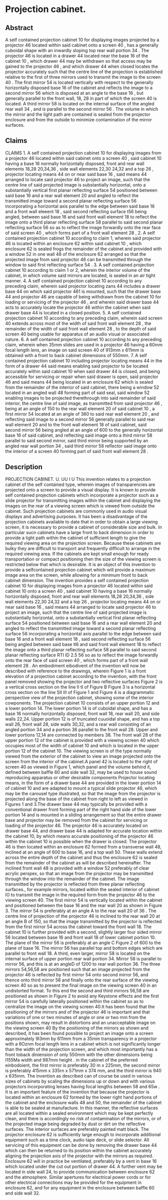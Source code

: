 # Projection cabinet.

## Abstract
A self contained projection cabinet 10 for displaying images projected by a projector 46 located within said cabinet onto a screen 40 , has a generally cuboidal shape with an inwardly sloping top rear wall portion 34 . The projector 46 is located in a drawer 44 located near the base 16 of the cabinet 10 , which drawer 44 may be withdrawn so that access may be gained to the projector 46 , and which drawer 44 when closed locates the projector accurately such that the centre line of the projection is established relative to the first of three mirrors used to transmit the image to the screen 40 . The first mirror 54 is located vertically with respect to the generally horizontally disposed base 16 of the cabinet and reflects the image to a second mirror 56 which is disposed at an angle to the base 16 , but generally parallel to the front wall, 18, 28 in part of which the screen 40 is located. A third mirror 58 is located on the internal surface of the angled rear wall 34 , and is parallel to the second mirror 56 . The volume in which the mirror and the light path are contained is sealed from the projector enclosure and from the outside to minimize contamination of the mirror surfaces.

## Claims
CLAIMS 1. A self contained projection cabinet 10 for displaying images from a projector 46 located within said cabinet onto a screen 40 , said cabinet 10 having a base 16 normally horizontally disposed, front and rear wall elements 18,28 20,34,36 , side wall elements 22,30 24,32 and a top 26 , projector locating means 44 on or near said base 16 , said means 44 arranged to locate said projector 46 to project an image, such that the centre line of said projected image is substantially horizontal, onto a substantially vertical first planar reflecting surface 54 positioned between said base 16 and a rear wall element 20 and angled to reflect the transmitted image toward a second planar reflecting surface 56 incorporating a horizontal axis parallel to the edge between said base 16 and a front wall eleeent 18 , said second reflecting surface t56 being angled, between said base 16 and said front wall element 18 to reflect the image onto a third planar reflecting surface 58 parallel to said second planar reflecting surface 56 so as to reflect the image forwardly onto the rear face of said screen 40 , which forms part of a front wall element 28 , 2. A self contained projection cabinet 10 according to claim 1, wherein said projector 46 is located within an enclosure 62 within said cabinet 10 , which enclosure 62 is sealed frogs the remainder of the cabinet and provided with a window 52 in one wall 48 of the enclosure 62 arranged so that the projected image from said projector 46 can be transmitted through the window to said first reflecting surface 54 . 3. A self contained projection cabinet 10 according to claim 1 or 2, wherein the interior volume of the cabinet, in which volume said mirrors are located, is sealed in an air tight manner. 4. A self contained projection cabinet 10 according to any preceding claim, wherein said projector locating zans 44 includes a drawer base 44 on which said projector 461 is mounted, such that the drawer base 44 and projector 46 are capable of being withdrawn from the cabinet 10 for loading or servicing of the projector 46 , and wherein said drawer base 44 acts to accurately locate the projector 46 within the cabinet when said drawer base 44 is located in a closed position. 5. A self contained projection cabinet 10 according to any preceding claim, wherein said screen 40 extends across most of the width of said front wall element 28 , the remainder of the width of said front wall element 28 , to the depth of said screen 40 being usable for apparatus of an audio visual or associated nature. 6. A self contained projection cabinet 10 according to any preceding claim, wherein when 35mm slides are used in a projector 46 having a 60mm focal length lens, an image on said screen 40 of 913mm x 611mm is obtained with a front to back cabinet dimensions of 550mm. 7. A self contained projection cabinet 10 including projector locating means 44 in the form of a drawer 44 said means enabling said projector to be located accurately within said cabinet 10 when said drawer 44 is closed, and being accessible for servicing or repair when said drawer is open, said projector 46 and said means 44 being located in an enclosure 62 which is sealed from the remainder of the interior of said cabinet, there being a window 52 located in an angled wall 48 forming part of said seal, said window 52 enabling images to be projected therethrough into said remainder of said interior, the centre line of said image, as transmitted from said projector 46 , being at an angle of 150 to the rear wall element 20 of said cabinet 10 , a first mirror 54 located at an angle of 360 to said rear wall element 20 , and reflecting said image to a second mirror 56 generally parallel to said rear wall element 20 and to the front wall element 18 of said cabinet, said second mirror 56 being angled at an angle of 600 to the generally horizontal base 16 of said cabinet, and reflecting said image onto a third mirror 58 parallel to said second mirror, said third mirror being supported by an angled rear wall portion 34 , said third mirror 58 reflector said image onto the interior of a screen 40 forming part of said front wall element 28 .

## Description
PROJECTION CABINET. U. UU I U This invention relates to a projection cabinet of the self contained type, wherein images of transparencies are projected onto a screen to provide a visual display. It is known to provide self contained projection cabinets which incorporate a projector such as a slide projector for transmitting images within the cabinet and displaying the images on the rear of a viewing screen which is viewed from outside the cabinet. Such projection cabinets are commonly used in audio visual displays and advertising purposes. It has been a disadvantage of the projection cabinets available to date that in order to obtain a large viewing screen, it is necessary to provide a cabinet of considerable size and bulk. In particular sucn cabinets have a large front to back dimension in order to provide a light path within the cabinet of sufficient length to give the required viewing area on the projection screen. Because these cabinets are bulky they are difficult to transport and frequently difficult to arrange in the required viewing area. If the cabinets are kept small enough for ready transportation or compact positioning then the size of the viewing screen is restricted below that which is desirable. It is an object of this invention to provide a selfcontained projection cabinet which will provide a maximum image area on the screen, while allowing for a minimum front to back cabinet dimension. The invention provides a self contained projection cabinet 10 for displaying images from a projector 46 located within said cabinet 10 onto a screen 40 , said cabinet 10 having a base 16 normally horizontally disposed, front and rear wall elements 18,28 20,34,36 , side wall elements 22,30 24,32 and a top 26 , projector locating means 44 on or near said base 16 , said means 44 arranged to locate said projector 46 to project an image, such that the centre line of said projected image is substantially horizontal, onto a substantially vertical first planar reflecting surface 54 positioned between said base 16 and a rear wall element 20 and angled to reflect the transmitted image toward a second planar reflecting surface 56 incorporating a horizontal axis parallel to the edge between said base 16 and a front wall element 18 , said second reflecting surface 56 being angled between said base tl6 and said front wall element 18 to reflect the image onto a third planar reflecting surface 58 parallel to said second planar reflecting surface RTI ID 2.5 56 so as to reflect the image forwardly onto the rear face of said screen 40 , which forms part of a front wall element 28 . An embodiment eibodivent of the invention will now be described with reference to the drawings, wherein Figure 1 is a front elevation of a projection cabinet according to the invention, with the front panel removed showing the projector and two reflective surfaces Figure 2 is a vertical cross section on the line II tI of Figure B Figure 3 is a horizontal cross section on the line SII III of Figure 1 and Figure 4 is a diagrammatic perspective view of the projection cabinet, showing some of the interior cowponents. The projection cabinet 10 consists of an upper portion 12 and a lower portion 14. The lower portion 14 is of cuboidal shape, and has a base 16 normally horizontally disposed, front wall 18, rear wall 20, and side walls 22,24. Upper portion 12 is of truncated cuuoidal shape, and has a top wall 26, front wall 28, side walls 30,32, and a rear wall consisting of an angled portion 34 and a portion 36 parallel to the front wall 28. Upper and lower portions 12,14 are connected by members 38. The front wall 28 of the upper portion 12 of the cabinet is provided with a viewing screen 40 which occupies most of the width of cabinet 10 and which is located in the upper portion 12 of the cabinet 10. The viewing screen is of the type normally viewed from the exterior of the cabinet to view an image projected onto the screen from the interior of the cabinet.A panel 42 is located to the right of screen 40 as viewed in Figure 1, which panel and the volume behind it, defined between baffle 60 and side wall 32, may be used to house sound reproducing apparatus or other desirable components Projector locating means, in the form of a drawer base 44 are provided in the lower portion 14 of cabinet 10 and are adapted to mount a typical slide projector 46, which may be the carousel type illustrated, so that the image from the projector is projected along the base of the cabinet from right to left as viewed in Figures 1 and 3.The drawer base 44 may typically be provided with a conventional drawer front forming part of the right hand side of the lower portion 14 and is mounted in a sliding arrangement so that the entire drawer base and projector may be removed from the cabinet for servicing or loading of the projector 46. The projector 46 is accurately located on drawer base 44, and drawer base 44 is adapted for accurate location within the cabinet 10, by which means accurate positioning of the projector 46 within the cabinet 10 is possible when the drawer is closed. The projector 46 is then located within an enclosure 62 formed from a transverse wall 48, inclined at an angle of 600 to base 16, and a top wall 50. These walls extend across the entire depth of the cabinet and thus the enclosure 62 is sealed from the remainder of the cabinet as will be described hereinafter. The inclined front wall 48 is provided with a window 52 preferably of clear acrylic perspex, so that an image from the projector may be transmitted through the window into the remainder of the cabinet. The image transmitted by the projector is reflected from three planar reflecting surfaces., for example mirrors, located within the sealed interior of cabinet lO to transmit the image in the required form from the projector 46 to the viewing screen 40. The first mirror 54 is vertically located within the cabinet and positioned between the base 16 and the rear wall 20 as shown in Figure 3. The mirror 54 is preferably at an angle A to the rear wall 20 of 36 . The centre line of projection of the projector 46 is inclined to the rear wall 20 at an angle B of 150, so that the image transmitted by the projector is reflected from the first mirror 54 across the cabinet toward the front wall 18. The cabinet 10 is further provided with a second, slightly larger four sided mirror 56 located between base 16 and front wall 18 of lower cabinet portion 10. The plane of the mirror 56 is preferably at an angle C Figure 2 of 600 to the plane of base 16. The mirror 56 has parallel top and bottom edges which are parallel to front wall 18. A third, even larger, mirror 58 is located on the internal surface of upper portion rear wall portion 34. Mirror 58 is parallel to mirror 56, and this is at an angleD of 1200 to rear wall portion 36. The three mirrors 54,56,58 are positioned such that an image projected from the projector 46 is reflected by first mirror 54 onto second mirror 56, and thence onto third mirror 58 and finally onto the rear surface of the viewing screen 40 so as to present the final image on the viewing screen 40 in an undistorted format. To this end the second and third mirrors 56,58 are positioned as shown in Figure 2 to avoid any Keystone effects and the first mirror 54 is carefully laterally positioned within the cabinet so as to centralize the image on the viewing screen 40.It has been found that the positioning of the mirrors and of the projector 46 is important and that variations of one or two minutes of angle or one or two mm from the positions shown, may result in distortions and an unacceptable image on the viewing screen 40 By the positioning of the mirrors as shown and described, it has been found possible to project an image onto a screen approximately 9l3mm by 611mm from a 35mm transparency in a projector with a 6Oznm focal length lens in a cabinet which is not significantly longer than the width of the projection screen, and which most importantly has a front toback diniension of only 550mm with the other dimensions being I155Ma width and 987mm height . in the cabinet of the preferred einbodoient, the first mirror is preferably 30 m x 225mm, the second mirror is preferably 415mm x 335rn x 571mm x 374 mm, and the third mirror is 940 x 635mm. The invention as described can of course be used in various sizes of cabinets by scaling the dimensions up or down and with various projectors incorporating lenses having focal lengths between 58 and 65w . It is an important feature of the invention that because the projector is located within an enclosure 62 formed by the lower right hand portions of the cabinet and the enclosure walls 48 and 50, the remainder of the cabinet is able to be sealed at manufacture. In this manner, the reflective surfaces are all located within a sealed environment which may be kept perfectly clean, and there is accordingly no risk of contamination of the mirrors, or of the projected image being degraded by dust or dirt on the reflective surfaces. The interior surfaces are preferably painted matt black. The projector enclosure 62 is sufficiently large enough to incorporate additional equipment such as a time clock, audio tape deck, or slide selector. All servicing of this equipment can be done by removing the drawer base 44 which can then be returned to its position within the cabinet accurately aligning the projection axis of the projector with the mirrors as required. Enclosure 62 will in practice be ventilated, preferably by a vent in base 16 which located under the cut out portion of drawer 44. A further vent may be located in side wall 24, to provide communication between enclosure 62 and the atmosphere. Similar apertures for electrical power cords or for other electrical connections may be provided for the equipment in enclosure 62, and for any equipment in the enclosure between baffle 60 and side wall 32.